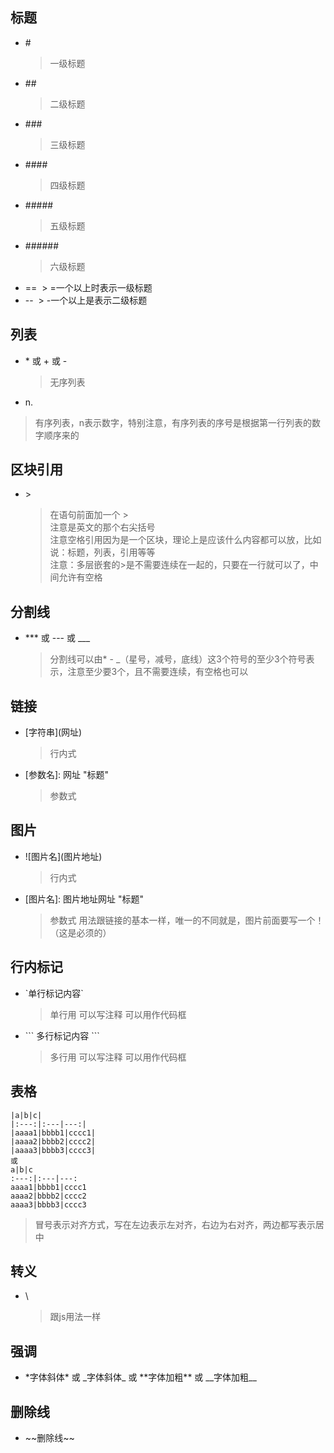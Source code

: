 
## 标题
* \#
  > 一级标题
* \##
  > 二级标题
* \###
  > 三级标题
* \####
  > 四级标题
* \#####
  > 五级标题
* \######
  > 六级标题
* ==
  > =一个以上时表示一级标题
* --
  > -一个以上是表示二级标题
## 列表
* \* 或 \+ 或 \-
  > 无序列表
* n.
 > 有序列表，n表示数字，特别注意，有序列表的序号是根据第一行列表的数字顺序来的
## 区块引用
* \>    
  > 在语句前面加一个 \>    
  > 注意是英文的那个右尖括号    
  > 注意空格引用因为是一个区块，理论上是应该什么内容都可以放，比如说：标题，列表，引用等等   
  > 注意：多层嵌套的>是不需要连续在一起的，只要在一行就可以了，中间允许有空格   
## 分割线
* \*\*\*  或 \-\-\- 或 \_\_\_
  > 分割线可以由\* \- \_（星号，减号，底线）这3个符号的至少3个符号表示，注意至少要3个，且不需要连续，有空格也可以
## 链接
* \[字符串\](网址)
  > 行内式
* \[参数名\]: 网址 "标题"
  > 参数式
## 图片
* \!\[图片名\](图片地址)
  > 行内式
* \[图片名\]: 图片地址网址 "标题"
  > 参数式 用法跟链接的基本一样，唯一的不同就是，图片前面要写一个！（这是必须的）
## 行内标记
* \`单行标记内容\`
  > 单行用 可以写注释 可以用作代码框
* \`\`\` 多行标记内容 \`\`\`
  > 多行用 可以写注释 可以用作代码框
## 表格
```
|a|b|c|
|:---:|:---|---:|
|aaaa1|bbbb1|cccc1|
|aaaa2|bbbb2|cccc2|
|aaaa3|bbbb3|cccc3|
或
a|b|c
:---:|:---|---:
aaaa1|bbbb1|cccc1
aaaa2|bbbb2|cccc2
aaaa3|bbbb3|cccc3
```
  > 冒号表示对齐方式，写在左边表示左对齐，右边为右对齐，两边都写表示居中
  

## 转义
* \\
  > 跟js用法一样
## 强调
* \*字体斜体\* 或 \_字体斜体\_ 或 \*\*字体加粗\*\* 或 \_\_字体加粗\_\_
## 删除线
* \~\~删除线\~\~
